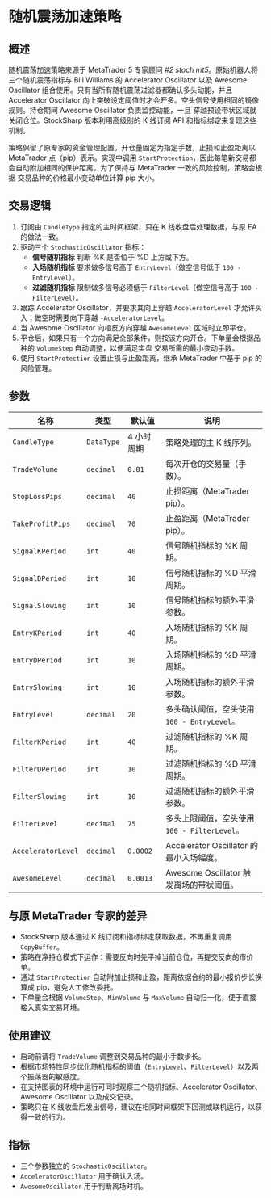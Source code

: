# 随机震荡加速策略

## 概述
随机震荡加速策略来源于 MetaTrader 5 专家顾问 *#2 stoch mt5*。原始机器人将三个随机震荡指标与 Bill Williams 的
Accelerator Oscillator 以及 Awesome Oscillator 组合使用。只有当所有随机震荡过滤器都确认多头动能，并且 Accelerator
Oscillator 向上突破设定阈值时才会开多。空头信号使用相同的镜像规则。持仓期间 Awesome Oscillator 负责监控动能，一旦
穿越预设带状区域就关闭仓位。StockSharp 版本利用高级别的 K 线订阅 API 和指标绑定来复现这些机制。

策略保留了原专家的资金管理配置。开仓量固定为指定手数，止损和止盈距离以 MetaTrader 点（pip）表示。实现中调用
`StartProtection`，因此每笔新交易都会自动附加相同的保护距离。为了保持与 MetaTrader 一致的风险控制，策略会根据
交易品种的价格最小变动单位计算 pip 大小。

## 交易逻辑
1. 订阅由 `CandleType` 指定的主时间框架，只在 K 线收盘后处理数据，与原 EA 的做法一致。
2. 驱动三个 `StochasticOscillator` 指标：
   - **信号随机指标** 判断 %K 是否位于 %D 上方或下方。
   - **入场随机指标** 要求做多信号高于 `EntryLevel`（做空信号低于 `100 - EntryLevel`）。
   - **过滤随机指标** 限制做多信号必须低于 `FilterLevel`（做空信号高于 `100 - FilterLevel`）。
3. 跟踪 Accelerator Oscillator，并要求其向上穿越 `AcceleratorLevel` 才允许买入；做空时需要向下穿越 `-AcceleratorLevel`。
4. 当 Awesome Oscillator 向相反方向穿越 `AwesomeLevel` 区域时立即平仓。
5. 平仓后，如果只有一个方向满足全部条件，则按该方向开仓。下单量会根据品种的 `VolumeStep` 自动调整，以便满足实盘
   交易所需的最小变动手数。
6. 使用 `StartProtection` 设置止损与止盈距离，继承 MetaTrader 中基于 pip 的风险管理。

## 参数
| 名称 | 类型 | 默认值 | 说明 |
| --- | --- | --- | --- |
| `CandleType` | `DataType` | 4 小时周期 | 策略处理的主 K 线序列。 |
| `TradeVolume` | `decimal` | `0.01` | 每次开仓的交易量（手数）。 |
| `StopLossPips` | `decimal` | `40` | 止损距离（MetaTrader pip）。 |
| `TakeProfitPips` | `decimal` | `70` | 止盈距离（MetaTrader pip）。 |
| `SignalKPeriod` | `int` | `40` | 信号随机指标的 %K 周期。 |
| `SignalDPeriod` | `int` | `10` | 信号随机指标的 %D 平滑周期。 |
| `SignalSlowing` | `int` | `10` | 信号随机指标的额外平滑参数。 |
| `EntryKPeriod` | `int` | `40` | 入场随机指标的 %K 周期。 |
| `EntryDPeriod` | `int` | `10` | 入场随机指标的 %D 平滑周期。 |
| `EntrySlowing` | `int` | `10` | 入场随机指标的额外平滑参数。 |
| `EntryLevel` | `decimal` | `20` | 多头确认阈值，空头使用 `100 - EntryLevel`。 |
| `FilterKPeriod` | `int` | `40` | 过滤随机指标的 %K 周期。 |
| `FilterDPeriod` | `int` | `10` | 过滤随机指标的 %D 平滑周期。 |
| `FilterSlowing` | `int` | `10` | 过滤随机指标的额外平滑参数。 |
| `FilterLevel` | `decimal` | `75` | 多头上限阈值，空头使用 `100 - FilterLevel`。 |
| `AcceleratorLevel` | `decimal` | `0.0002` | Accelerator Oscillator 的最小入场幅度。 |
| `AwesomeLevel` | `decimal` | `0.0013` | Awesome Oscillator 触发离场的带状阈值。 |

## 与原 MetaTrader 专家的差异
- StockSharp 版本通过 K 线订阅和指标绑定获取数据，不再重复调用 `CopyBuffer`。
- 策略在净持仓模式下运作：需要反向时先平掉当前仓位，再提交反向的市价单。
- 通过 `StartProtection` 自动附加止损和止盈，距离依据合约的最小报价步长换算成 pip，避免人工修改委托。
- 下单量会根据 `VolumeStep`、`MinVolume` 与 `MaxVolume` 自动归一化，便于直接接入真实交易环境。

## 使用建议
- 启动前请将 `TradeVolume` 调整到交易品种的最小手数步长。
- 根据市场特性同步优化随机指标的阈值（`EntryLevel`、`FilterLevel`）以及两个振荡器的敏感度。
- 在支持图表的环境中运行可同时观察三个随机指标、Accelerator Oscillator、Awesome Oscillator 以及成交记录。
- 策略只在 K 线收盘后发出信号，建议在相同时间框架下回测或联机运行，以获得一致的行为。

## 指标
- 三个参数独立的 `StochasticOscillator`。
- `AcceleratorOscillator` 用于确认入场。
- `AwesomeOscillator` 用于判断离场时机。
